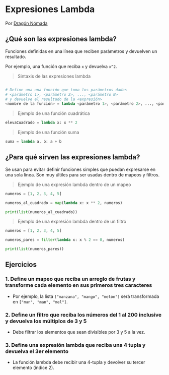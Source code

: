 # Expresiones Lambda

Por [Dragón Nómada](https://dragonnomada.medium.com)

## ¿Qué son las expresiones lambda?

Funciones definidas en una línea que reciben parámetros y devuelven un resultado.

Por ejemplo, una función que reciba `x` y devuelva `x^2`.

> Sintaxis de las expresiones lambda

```py

# Define una una función que toma los parámetros dados
# <parámetro 1>, <parámetro 2>, ..., <parámetro N>
# y devuelve el resultado de la <expresión>
<nombre de la función> = lambda <parámetro 1>, <parámetro 2>, ..., <parámetro N>: <expresión>

```

> Ejemplo de una función cuadrática

```py
elevaCuadrado = lambda x: x ** 2
```

> Ejemplo de una función suma

```py
suma = lambda a, b: a + b
```

## ¿Para qué sirven las expresiones lambda?

Se usan para evitar definir funciones simples que puedan expresarse en una sola línea. Son muy últiles para ser usadas dentro de mapeos y filtros.

> Ejemplo de una expresión lambda dentro de un mapeo

```py
numeros = [1, 2, 3, 4, 5]

numeros_al_cuadrado = map(lambda x: x ** 2, numeros)

print(list(numeros_al_cuadrado))
```

> Ejemplo de una expresión lambda dentro de un filtro

```py
numeros = [1, 2, 3, 4, 5]

numeros_pares = filter(lambda x: x % 2 == 0, numeros)

print(list(numeros_pares))
```

## Ejercicios

### 1. Define un mapeo que reciba un arreglo de frutas y transforme cada elemento en sus primeros tres caracteres

* Por ejemplo, la lista `["manzana", "mango", "melón"]` será transformada en `["man", "man", "mel"]`.

### 2. Define un filtro que reciba los números del 1 al 200 inclusive y devuelva los múltiplos de 3 y 5

* Debe filtrar los elementos que sean divisibles por 3 y 5 a la vez.

### 3. Define una expresión lambda que reciba una 4 tupla y devuelva el 3er elemento

* La función lambda debe recibir una 4-tupla y devolver su tercer elemento (índice 2).
